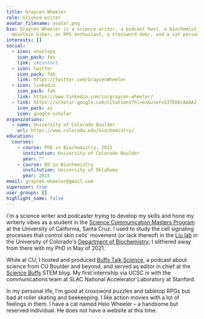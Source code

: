 ```yaml
---
title: Graycen Wheeler
role: Science writer
avatar_filename: avatar.png
bio: Graycen Wheeler is a science writer, a podcast host, a biochemist, a novice
  mountain biker, an RPG enthusiast, a crossword doer, and a cat person.
interests: []
social:
  - icon: envelope
    icon_pack: fas
    link: /#contact
  - icon: twitter
    icon_pack: fab
    link: https://twitter.com/GraycenWheeler
  - icon: linkedin
    icon_pack: fab
    link: https://www.linkedin.com/in/graycen-wheeler/
  - link: https://scholar.google.com/citations?hl=en&user=S37Ek6cAAAAJ
    icon_pack: ai
    icon: google-scholar
organizations:
  - name: University of Colorado Boulder
    url: https://www.colorado.edu/biochemistry/
education:
  courses:
    - course: PhD in Biochemistry, 2021
      institution: University of Colorado Boulder
      year: ""
    - course: BS in Biochemistry
      institution: University of Oklahoma
      year: 2015
email: graycen.wheeler@gmail.com
superuser: true
user_groups: []
highlight_name: false
---
```

I'm a science writer and podcaster trying to develop my skills and hone my writerly vibes as a student in the [Science Communication Masters Program](https://scicom.ucsc.edu/) at the University of California, Santa Cruz. I used to study the cell signaling processes that control skin cells' movement (or lack thereof) in the [Liu lab](https://www.colorado.edu/lab/liu/) in the University of Colorado's [Department of Biochemistry](https://www.colorado.edu/biochemistry/); I slithered away from there with my PhD in May of 2021.

While at CU, I hosted and produced [Buffs Talk Science](https://buffstalkscience.com/), a podcast about science from CU Boulder and beyond, and served as editor in chief at the [Science Buffs](https://sciencebuffs.org/tag/graycen-wheeler/) STEM blog. My first internship via UCSC is with the communications team at SLAC National Accelerator Laboratory at Stanford.

In my personal life, I'm good at crossword puzzles and tabletop RPGs but bad at roller skating and beekeeping. I like action movies with a lot of feelings in them. I have a cat named Helo Wheeler – a handsome but reserved individual. He does not have a website at this time.